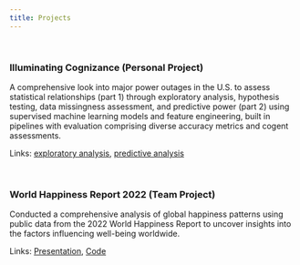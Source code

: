 ```yaml
---
title: Projects
---
```


<br>

### **Illuminating Cognizance**&nbsp;(Personal Project)

A comprehensive look into major power outages in the U.S. to assess statistical relationships (part 1) through exploratory analysis, hypothesis testing, data missingness assessment, and predictive power (part 2) using supervised machine learning models and feature engineering, built in pipelines with evaluation comprising diverse accuracy metrics and cogent assessments.

Links: [exploratory analysis](https://pndang.com/illuminating-cognizance/), [predictive analysis](https://pndang.com/illuminating-intelligence/)

<br>

### **World Happiness Report 2022**&nbsp;(Team Project)

Conducted a comprehensive analysis of global happiness patterns using public data from the 2022 World Happiness Report to uncover insights into the factors influencing well-being worldwide.

Links: [Presentation](https://docs.google.com/presentation/d/10NZDBVmwESOwts3ln3XGCizsUH5aOeNyV00O6cAe2jQ/edit?usp=sharing), [Code](https://github.com/pndang/World_Happiness_Report_2022.git)